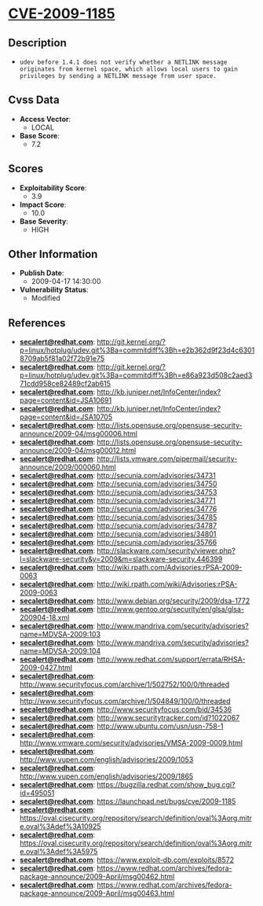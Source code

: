
# [CVE-2009-1185](https://cve.mitre.org/cgi-bin/cvename.cgi?name=CVE-2009-1185)

## Description

- `udev before 1.4.1 does not verify whether a NETLINK message originates from kernel space, which allows local users to gain privileges by sending a NETLINK message from user space.`

## Cvss Data

- **Access Vector**:
  - LOCAL
- **Base Score**:
  - 7.2

## Scores

- **Exploitability Score**:
  - 3.9
- **Impact Score**:
  - 10.0
- **Base Severity**:
  - HIGH

## Other Information

- **Publish Date**:
  - 2009-04-17 14:30:00
- **Vulnerability Status**:
  - Modified

## References

- **secalert@redhat.com**: http://git.kernel.org/?p=linux/hotplug/udev.git%3Ba=commitdiff%3Bh=e2b362d9f23d4c63018709ab5f81a02f72b91e75
- **secalert@redhat.com**: http://git.kernel.org/?p=linux/hotplug/udev.git%3Ba=commitdiff%3Bh=e86a923d508c2aed371cdd958ce82489cf2ab615
- **secalert@redhat.com**: http://kb.juniper.net/InfoCenter/index?page=content&id=JSA10691
- **secalert@redhat.com**: http://kb.juniper.net/InfoCenter/index?page=content&id=JSA10705
- **secalert@redhat.com**: http://lists.opensuse.org/opensuse-security-announce/2009-04/msg00006.html
- **secalert@redhat.com**: http://lists.opensuse.org/opensuse-security-announce/2009-04/msg00012.html
- **secalert@redhat.com**: http://lists.vmware.com/pipermail/security-announce/2009/000060.html
- **secalert@redhat.com**: http://secunia.com/advisories/34731
- **secalert@redhat.com**: http://secunia.com/advisories/34750
- **secalert@redhat.com**: http://secunia.com/advisories/34753
- **secalert@redhat.com**: http://secunia.com/advisories/34771
- **secalert@redhat.com**: http://secunia.com/advisories/34776
- **secalert@redhat.com**: http://secunia.com/advisories/34785
- **secalert@redhat.com**: http://secunia.com/advisories/34787
- **secalert@redhat.com**: http://secunia.com/advisories/34801
- **secalert@redhat.com**: http://secunia.com/advisories/35766
- **secalert@redhat.com**: http://slackware.com/security/viewer.php?l=slackware-security&y=2009&m=slackware-security.446399
- **secalert@redhat.com**: http://wiki.rpath.com/Advisories:rPSA-2009-0063
- **secalert@redhat.com**: http://wiki.rpath.com/wiki/Advisories:rPSA-2009-0063
- **secalert@redhat.com**: http://www.debian.org/security/2009/dsa-1772
- **secalert@redhat.com**: http://www.gentoo.org/security/en/glsa/glsa-200904-18.xml
- **secalert@redhat.com**: http://www.mandriva.com/security/advisories?name=MDVSA-2009:103
- **secalert@redhat.com**: http://www.mandriva.com/security/advisories?name=MDVSA-2009:104
- **secalert@redhat.com**: http://www.redhat.com/support/errata/RHSA-2009-0427.html
- **secalert@redhat.com**: http://www.securityfocus.com/archive/1/502752/100/0/threaded
- **secalert@redhat.com**: http://www.securityfocus.com/archive/1/504849/100/0/threaded
- **secalert@redhat.com**: http://www.securityfocus.com/bid/34536
- **secalert@redhat.com**: http://www.securitytracker.com/id?1022067
- **secalert@redhat.com**: http://www.ubuntu.com/usn/usn-758-1
- **secalert@redhat.com**: http://www.vmware.com/security/advisories/VMSA-2009-0009.html
- **secalert@redhat.com**: http://www.vupen.com/english/advisories/2009/1053
- **secalert@redhat.com**: http://www.vupen.com/english/advisories/2009/1865
- **secalert@redhat.com**: https://bugzilla.redhat.com/show_bug.cgi?id=495051
- **secalert@redhat.com**: https://launchpad.net/bugs/cve/2009-1185
- **secalert@redhat.com**: https://oval.cisecurity.org/repository/search/definition/oval%3Aorg.mitre.oval%3Adef%3A10925
- **secalert@redhat.com**: https://oval.cisecurity.org/repository/search/definition/oval%3Aorg.mitre.oval%3Adef%3A5975
- **secalert@redhat.com**: https://www.exploit-db.com/exploits/8572
- **secalert@redhat.com**: https://www.redhat.com/archives/fedora-package-announce/2009-April/msg00462.html
- **secalert@redhat.com**: https://www.redhat.com/archives/fedora-package-announce/2009-April/msg00463.html
